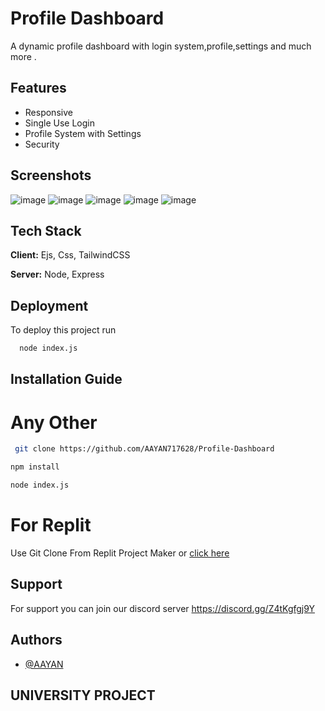 
# Profile Dashboard

A dynamic profile dashboard with login system,profile,settings and much more .



## Features

- Responsive
- Single Use Login
- Profile System with Settings
- Security


## Screenshots

![image](https://user-images.githubusercontent.com/72643921/199932763-de18aa7f-2470-41b7-94f1-923a274f968f.png)
![image](https://user-images.githubusercontent.com/72643921/199933563-f8293c9f-a7b2-48f8-a5bd-4421f9eba898.png)
![image](https://user-images.githubusercontent.com/72643921/199933666-79da9f15-b425-4d1f-a6b1-034808a8b6a7.png)
![image](https://user-images.githubusercontent.com/72643921/199933905-fd315bbf-f2a8-4109-9e02-fe23a5715f58.png)
![image](https://user-images.githubusercontent.com/72643921/199934193-e1b1c8c5-7bfd-4f06-9878-26050a92ff7e.png)
## Tech Stack

**Client:** Ejs, Css, TailwindCSS 

**Server:** Node, Express


## Deployment

To deploy this project run

```bash
  node index.js
```


## Installation Guide

# Any Other

```bash
 git clone https://github.com/AAYAN717628/Profile-Dashboard

```
```bash
npm install 
```

```bash
node index.js
```
# For Replit
Use Git Clone From Replit Project Maker 
or 
[click here](https://replit.com/@Aayanxd89/Profile-Dashboard)
    
## Support

For support you can join our discord server https://discord.gg/Z4tKgfgj9Y

## Authors

- [@AAYAN](https://www.github.com/AAYAN717628)

## UNIVERSITY PROJECT  
